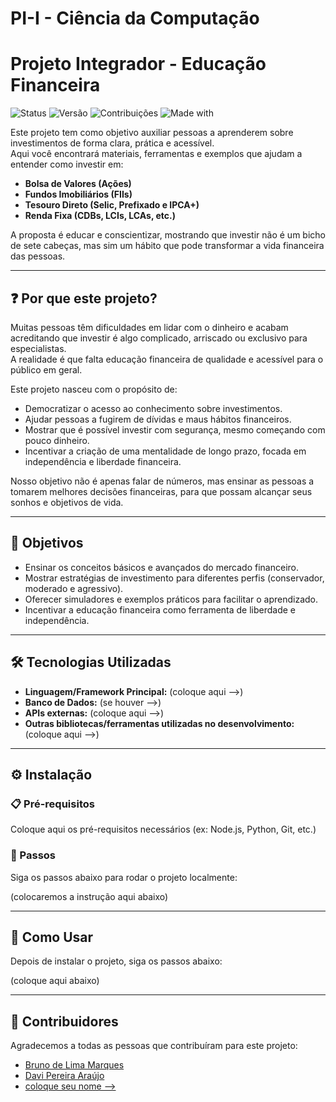 # PI-I - Ciência da Computação

# Projeto Integrador - Educação Financeira

![Status](https://img.shields.io/badge/status-em%20desenvolvimento-yellow)
![Versão](https://img.shields.io/badge/versão-1.0-blue)
![Contribuições](https://img.shields.io/badge/contribuições-bem--vindas-brightgreen)
![Made with](https://img.shields.io/badge/made%20with-love-red)

Este projeto tem como objetivo auxiliar pessoas a aprenderem sobre investimentos de forma clara, prática e acessível.  
Aqui você encontrará materiais, ferramentas e exemplos que ajudam a entender como investir em:

- **Bolsa de Valores (Ações)**
- **Fundos Imobiliários (FIIs)**
- **Tesouro Direto (Selic, Prefixado e IPCA+)**
- **Renda Fixa (CDBs, LCIs, LCAs, etc.)**

A proposta é educar e conscientizar, mostrando que investir não é um bicho de sete cabeças, mas sim um hábito que pode transformar a vida financeira das pessoas.

---

## ❓ Por que este projeto?

Muitas pessoas têm dificuldades em lidar com o dinheiro e acabam acreditando que investir é algo complicado, arriscado ou exclusivo para especialistas.  
A realidade é que falta educação financeira de qualidade e acessível para o público em geral.

Este projeto nasceu com o propósito de:

- Democratizar o acesso ao conhecimento sobre investimentos.
- Ajudar pessoas a fugirem de dívidas e maus hábitos financeiros.
- Mostrar que é possível investir com segurança, mesmo começando com pouco dinheiro.
- Incentivar a criação de uma mentalidade de longo prazo, focada em independência e liberdade financeira.

Nosso objetivo não é apenas falar de números, mas ensinar as pessoas a tomarem melhores decisões financeiras, para que possam alcançar seus sonhos e objetivos de vida.

---

## 🎯 Objetivos

- Ensinar os conceitos básicos e avançados do mercado financeiro.
- Mostrar estratégias de investimento para diferentes perfis (conservador, moderado e agressivo).
- Oferecer simuladores e exemplos práticos para facilitar o aprendizado.
- Incentivar a educação financeira como ferramenta de liberdade e independência.

---

## 🛠️ Tecnologias Utilizadas

- **Linguagem/Framework Principal:** (coloque aqui -->)
- **Banco de Dados:** (se houver -->)
- **APIs externas:** (coloque aqui -->)
- **Outras bibliotecas/ferramentas utilizadas no desenvolvimento:** (coloque aqui -->)

---

## ⚙️ Instalação

### 📋 Pré-requisitos

Coloque aqui os pré-requisitos necessários (ex: Node.js, Python, Git, etc.)

### 🔽 Passos

Siga os passos abaixo para rodar o projeto localmente:

(colocaremos a instrução aqui abaixo)

---

## 🚀 Como Usar

Depois de instalar o projeto, siga os passos abaixo:

(coloque aqui abaixo)

---

## 👥 Contribuidores

Agradecemos a todas as pessoas que contribuíram para este projeto:

- [Bruno de Lima Marques](https://github.com/bruno.lmars)
- [Davi Pereira Araújo](https://github.com/Ovomexid0)
- [coloque seu nome -->](https://github.com/)
